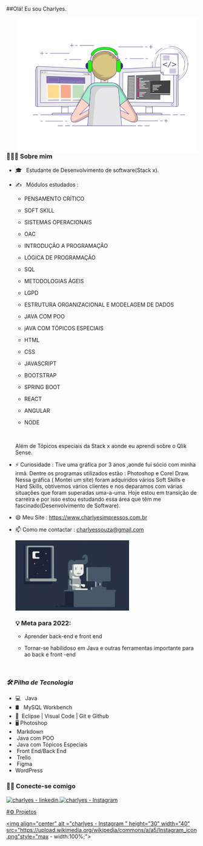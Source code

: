 ##Olá! Eu sou Charlyes.

<img align="right" alt="GIF" src="https://raw.githubusercontent.com/devSouvik/devSouvik/master/gif3.gif" width="475"/>

###  👨🏻‍💻 Sobre mim 
- 🎓   Estudante de Desenvolvimento de software(Stack x).


- ✍️   Módulos  estudados  :

  - PENSAMENTO CRÍTICO

  - SOFT SKILL

  - SISTEMAS OPERACIONAIS

  - OAC

  - INTRODUÇÃO A PROGRAMAÇÃO

  - LÓGICA DE PROGRAMAÇÃO

  - SQL

  - METODOLOGIAS ÁGEIS

  - LGPD

  - ESTRUTURA ORGANIZACIONAL E MODELAGEM DE DADOS

  - JAVA COM POO

  - jAVA COM TÓPICOS ESPECIAIS

  - HTML

  - CSS

  - JAVASCRIPT

  - BOOTSTRAP

  - SPRING BOOT

  - REACT

  - ANGULAR

  - NODE

    ​

  Além de Tópicos especiais da Stack x aonde eu aprendi sobre o Qlik Sense. 

- ⚡ Curiosidade : Tive uma gráfica por 3 anos ,aonde fui sócio com minha irmã. Dentre os programas utilizados estão : Photoshop e Corel Draw. Nessa gráfica ( Montei um site) foram adquiridos vários Soft Skills e Hard  Skills, obtivemos vários clientes e nos deparamos com várias situações que foram superadas uma-a-uma. Hoje estou  em transição de carreira e por isso estou estudando essa área que têm me fascinado(Desenvolvimento de Software). 

- 😄 Meu Site : https://www.charlyesimpressos.com.br

- 📫 Como me contactar : charlyessouza@gmail.com

  <img alt="Night Coding" src="https://raw.githubusercontent.com/AVS1508/AVS1508/master/assets/Night-Coding.gif" align="center"/>

  ### 💡 Meta para 2022:

  - Aprender back-end e front end
  - Tornar-se habilidoso em Java e outras ferramentas importante para ao back e front -end

    ​

### **_🛠 Pilha de Tecnologia_**

- 💻   Java 
- 🛢   MySQL Workbench
- 🔧  Eclipse | Visual Code | Git e Github
- 🖥  Photoshop 
- ​     Markdown
- ​     Java com POO
- ​    Java com Tópicos Especiais
- ​    Front End/Back End
- ​    Trello
- ​     Figma
- WordPress


### 🤝🏻 Conecte-se comigo

<a href="https://www.linkedin.com/in/charlyes-rodrigues/" target =" _blank">
<img align="center" alt ="charlyes - linkedin" height="30" width="40" src="https://cdn.jsdelivr.net/gh/devicons/devicon/icons/linkedin/linkedin-original.svg"style="max - width:100%;">
 <a href="https://www.instagram.com/charlyes_rodrigues" target =" _blank">
<img align="center" alt ="charlyes - Instagram " height="30" width="40" src="https://upload.wikimedia.org/wikipedia/commons/a/a5/Instagram_icon.png"style="max - width:100%;">



#⚙️ Projetos  

 <a href="https://github.com/CharlyesRodrigues/Primeiro-Projeto-React" target =" _blank">

<img align="center" alt ="charlyes - Instagram " height="30" width="40" src="https://upload.wikimedia.org/wikipedia/commons/a/a5/Instagram_icon.png"style="max - width:100%;">












